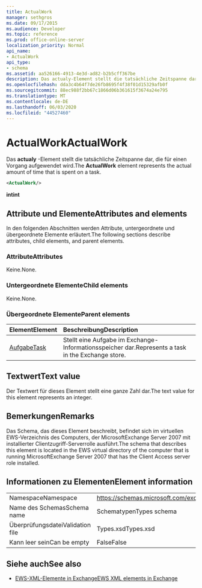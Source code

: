 ```yaml
---
title: ActualWork
manager: sethgros
ms.date: 09/17/2015
ms.audience: Developer
ms.topic: reference
ms.prod: office-online-server
localization_priority: Normal
api_name:
- ActualWork
api_type:
- schema
ms.assetid: aa526166-4913-4e3d-ad82-b2b5cff367be
description: Das actualy-Element stellt die tatsächliche Zeitspanne dar, die für einen Vorgang aufgewendet wird.
ms.openlocfilehash: dda3c4b64f7de26fb8695f4f38f01d15329afb0f
ms.sourcegitcommit: 88ec988f2bb67c1866d06b361615f3674a24e795
ms.translationtype: MT
ms.contentlocale: de-DE
ms.lasthandoff: 06/03/2020
ms.locfileid: "44527460"
---
```

# <a name="actualwork"></a><span data-ttu-id="7d45a-103">ActualWork</span><span class="sxs-lookup"><span data-stu-id="7d45a-103">ActualWork</span></span>

<span data-ttu-id="7d45a-104">Das **actualy** -Element stellt die tatsächliche Zeitspanne dar, die für einen Vorgang aufgewendet wird.</span><span class="sxs-lookup"><span data-stu-id="7d45a-104">The **ActualWork** element represents the actual amount of time that is spent on a task.</span></span> 
  
```xml
<ActualWork/>
```

 <span data-ttu-id="7d45a-105">**int**</span><span class="sxs-lookup"><span data-stu-id="7d45a-105">**int**</span></span>
## <a name="attributes-and-elements"></a><span data-ttu-id="7d45a-106">Attribute und Elemente</span><span class="sxs-lookup"><span data-stu-id="7d45a-106">Attributes and elements</span></span>

<span data-ttu-id="7d45a-107">In den folgenden Abschnitten werden Attribute, untergeordnete und übergeordnete Elemente erläutert.</span><span class="sxs-lookup"><span data-stu-id="7d45a-107">The following sections describe attributes, child elements, and parent elements.</span></span>
  
### <a name="attributes"></a><span data-ttu-id="7d45a-108">Attribute</span><span class="sxs-lookup"><span data-stu-id="7d45a-108">Attributes</span></span>

<span data-ttu-id="7d45a-109">Keine.</span><span class="sxs-lookup"><span data-stu-id="7d45a-109">None.</span></span>
  
### <a name="child-elements"></a><span data-ttu-id="7d45a-110">Untergeordnete Elemente</span><span class="sxs-lookup"><span data-stu-id="7d45a-110">Child elements</span></span>

<span data-ttu-id="7d45a-111">Keine.</span><span class="sxs-lookup"><span data-stu-id="7d45a-111">None.</span></span>
  
### <a name="parent-elements"></a><span data-ttu-id="7d45a-112">Übergeordnete Elemente</span><span class="sxs-lookup"><span data-stu-id="7d45a-112">Parent elements</span></span>

|<span data-ttu-id="7d45a-113">**Element**</span><span class="sxs-lookup"><span data-stu-id="7d45a-113">**Element**</span></span>|<span data-ttu-id="7d45a-114">**Beschreibung**</span><span class="sxs-lookup"><span data-stu-id="7d45a-114">**Description**</span></span>|
|:-----|:-----|
|[<span data-ttu-id="7d45a-115">Aufgabe</span><span class="sxs-lookup"><span data-stu-id="7d45a-115">Task</span></span>](task.md) <br/> |<span data-ttu-id="7d45a-116">Stellt eine Aufgabe im Exchange-Informationsspeicher dar.</span><span class="sxs-lookup"><span data-stu-id="7d45a-116">Represents a task in the Exchange store.</span></span>  <br/> |
   
## <a name="text-value"></a><span data-ttu-id="7d45a-117">Textwert</span><span class="sxs-lookup"><span data-stu-id="7d45a-117">Text value</span></span>

<span data-ttu-id="7d45a-118">Der Textwert für dieses Element stellt eine ganze Zahl dar.</span><span class="sxs-lookup"><span data-stu-id="7d45a-118">The text value for this element represents an integer.</span></span>
  
## <a name="remarks"></a><span data-ttu-id="7d45a-119">Bemerkungen</span><span class="sxs-lookup"><span data-stu-id="7d45a-119">Remarks</span></span>

<span data-ttu-id="7d45a-120">Das Schema, das dieses Element beschreibt, befindet sich im virtuellen EWS-Verzeichnis des Computers, der MicrosoftExchange Server 2007 mit installierter Clientzugriff-Serverrolle ausführt.</span><span class="sxs-lookup"><span data-stu-id="7d45a-120">The schema that describes this element is located in the EWS virtual directory of the computer that is running MicrosoftExchange Server 2007 that has the Client Access server role installed.</span></span>
  
## <a name="element-information"></a><span data-ttu-id="7d45a-121">Informationen zu Elementen</span><span class="sxs-lookup"><span data-stu-id="7d45a-121">Element information</span></span>

|||
|:-----|:-----|
|<span data-ttu-id="7d45a-122">Namespace</span><span class="sxs-lookup"><span data-stu-id="7d45a-122">Namespace</span></span>  <br/> |https://schemas.microsoft.com/exchange/services/2006/types  <br/> |
|<span data-ttu-id="7d45a-123">Name des Schemas</span><span class="sxs-lookup"><span data-stu-id="7d45a-123">Schema name</span></span>  <br/> |<span data-ttu-id="7d45a-124">Schematypen</span><span class="sxs-lookup"><span data-stu-id="7d45a-124">Types schema</span></span>  <br/> |
|<span data-ttu-id="7d45a-125">Überprüfungsdatei</span><span class="sxs-lookup"><span data-stu-id="7d45a-125">Validation file</span></span>  <br/> |<span data-ttu-id="7d45a-126">Types.xsd</span><span class="sxs-lookup"><span data-stu-id="7d45a-126">Types.xsd</span></span>  <br/> |
|<span data-ttu-id="7d45a-127">Kann leer sein</span><span class="sxs-lookup"><span data-stu-id="7d45a-127">Can be empty</span></span>  <br/> |<span data-ttu-id="7d45a-128">False</span><span class="sxs-lookup"><span data-stu-id="7d45a-128">False</span></span>  <br/> |
   
## <a name="see-also"></a><span data-ttu-id="7d45a-129">Siehe auch</span><span class="sxs-lookup"><span data-stu-id="7d45a-129">See also</span></span>

- [<span data-ttu-id="7d45a-130">EWS-XML-Elemente in Exchange</span><span class="sxs-lookup"><span data-stu-id="7d45a-130">EWS XML elements in Exchange</span></span>](ews-xml-elements-in-exchange.md)

